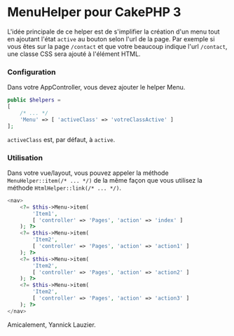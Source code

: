 # MenuHelper pour CakePHP 3

L'idée principale de ce helper est de s'implifier la création d'un menu tout en ajoutant l'état ```active``` au bouton selon l'url de la page. Par exemple si vous êtes sur la page ```/contact``` et que votre beaucoup indique l'url ```/contact```, une classe CSS sera ajouté à l'élément HTML.

### Configuration

Dans votre AppController, vous devez ajouter le helper Menu.
```php
public $helpers = 
[
	/* ... */
	'Menu' => [ 'activeClass' => 'votreClassActive' ] 
];
```

```activeClass``` est, par défaut, à ```active```.

### Utilisation

Dans votre vue/layout, vous pouvez appeler la méthode ```MenuHelper::item(/* ... */)``` de la même façon que vous utilisez la méthode ```HtmlHelper::link(/* ... */)```.
```php
<nav>
	<?= $this->Menu->item(
		'Item1', 
		[ 'controller' => 'Pages', 'action' => 'index' ]
	); ?>
	<?= $this->Menu->item(
		'Item2', 
		[ 'controller' => 'Pages', 'action' => 'action1' ]
	); ?>
	<?= $this->Menu->item(
		'Item2', 
		[ 'controller' => 'Pages', 'action' => 'action2' ]
	); ?>
	<?= $this->Menu->item(
		'Item2', 
		[ 'controller' => 'Pages', 'action' => 'action3' ]
	); ?>
</nav>
```

Amicalement,
Yannick Lauzier.
